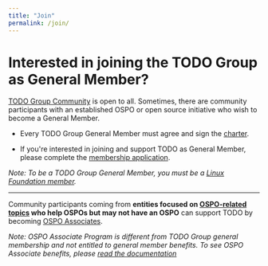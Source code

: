 ```yaml
---
title: "Join"
permalink: /join/
---
```


# Interested in joining the TODO Group as General Member?

[TODO Group Community](https://todogroup.org/community/) is open to all. Sometimes, there are community participants with an established OSPO or open source initiative who wish to become a General Member.

* Every TODO Group General Member must agree and sign the [charter](https://github.com/todogroup/charter).

* If you're interested in joining and support TODO as General Member, please complete the [membership application](https://enrollment.lfx.linuxfoundation.org/?project=todogroup).

*Note: To be a TODO Group General Member, you must be a [Linux Foundation member](https://www.linuxfoundation.org/members/join).*

***


Community participants coming from **entities focused on [OSPO-related topics](https://ospomindmap.todogroup.org/) who help OSPOs but may not have an OSPO** can support TODO by becoming [OSPO Associates](/associates).

*Note: OSPO Associate Program is different from TODO Group general membership and not entitled to general member benefits. To see OSPO Associate benefits, please [read the documentation](https://github.com/todogroup/governance/blob/main/OSPO-Associate-Program.md)*


